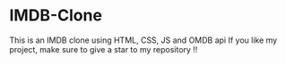# IMDB-Clone

 This is an IMDB clone using HTML, CSS, JS and OMDB api
If you like my project, make sure to give a star to my repository !!
